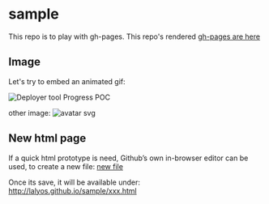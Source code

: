 # sample

This repo is to play with gh-pages.
This repo's rendered [gh-pages are here](http://lalyos.github.io/sample/)

## Image
Let's try to embed an animated gif:

![Deployer tool Progress POC](https://s3-eu-west-1.amazonaws.com/sequenceiq/tty.gif)

other image:
![avatar svg](https://github.com/treeder/go-polymer/raw/master/static/images/avatar-08.svg)
## New html page

If a quick html prototype is need, Github’s own in-browser editor can be used,
to create a new file: [new file](https://github.com/lalyos/sample/new/gh-pages)

Once its save, it will be available under: http://lalyos.github.io/sample/xxx.html
